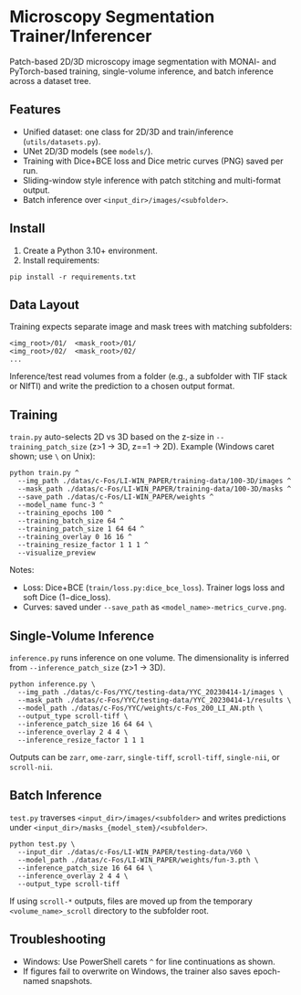 # Microscopy Segmentation Trainer/Inferencer

Patch-based 2D/3D microscopy image segmentation with MONAI- and PyTorch-based
training, single-volume inference, and batch inference across a dataset tree.

## Features

- Unified dataset: one class for 2D/3D and train/inference (`utils/datasets.py`).
- UNet 2D/3D models (see `models/`).
- Training with Dice+BCE loss and Dice metric curves (PNG) saved per run.
- Sliding-window style inference with patch stitching and multi-format output.
- Batch inference over `<input_dir>/images/<subfolder>`.

## Install

1) Create a Python 3.10+ environment.
2) Install requirements:

```
pip install -r requirements.txt
```

## Data Layout

Training expects separate image and mask trees with matching subfolders:

```
<img_root>/01/  <mask_root>/01/
<img_root>/02/  <mask_root>/02/
...
```

Inference/test read volumes from a folder (e.g., a subfolder with TIF stack or
NIfTI) and write the prediction to a chosen output format.

## Training

`train.py` auto-selects 2D vs 3D based on the z-size in `--training_patch_size`
(z>1 → 3D, z==1 → 2D). Example (Windows caret shown; use `\` on Unix):

```
python train.py ^
  --img_path ./datas/c-Fos/LI-WIN_PAPER/training-data/100-3D/images ^
  --mask_path ./datas/c-Fos/LI-WIN_PAPER/training-data/100-3D/masks ^
  --save_path ./datas/c-Fos/LI-WIN_PAPER/weights ^
  --model_name func-3 ^
  --training_epochs 100 ^
  --training_batch_size 64 ^
  --training_patch_size 1 64 64 ^
  --training_overlay 0 16 16 ^
  --training_resize_factor 1 1 1 ^
  --visualize_preview
```

Notes:
- Loss: Dice+BCE (`train/loss.py:dice_bce_loss`). Trainer logs loss and soft Dice (1−dice_loss).
- Curves: saved under `--save_path` as `<model_name>-metrics_curve.png`.

## Single-Volume Inference

`inference.py` runs inference on one volume. The dimensionality is inferred from
`--inference_patch_size` (z>1 → 3D).

```
python inference.py \
  --img_path ./datas/c-Fos/YYC/testing-data/YYC_20230414-1/images \
  --mask_path ./datas/c-Fos/YYC/testing-data/YYC_20230414-1/results \
  --model_path ./datas/c-Fos/YYC/weights/c-Fos_200_LI_AN.pth \
  --output_type scroll-tiff \
  --inference_patch_size 16 64 64 \
  --inference_overlay 2 4 4 \
  --inference_resize_factor 1 1 1
```

Outputs can be `zarr`, `ome-zarr`, `single-tiff`, `scroll-tiff`, `single-nii`, or `scroll-nii`.

## Batch Inference

`test.py` traverses `<input_dir>/images/<subfolder>` and writes predictions
under `<input_dir>/masks_{model_stem}/<subfolder>`.

```
python test.py \
  --input_dir ./datas/c-Fos/LI-WIN_PAPER/testing-data/V60 \
  --model_path ./datas/c-Fos/LI-WIN_PAPER/weights/fun-3.pth \
  --inference_patch_size 16 64 64 \
  --inference_overlay 2 4 4 \
  --output_type scroll-tiff
```

If using `scroll-*` outputs, files are moved up from the temporary
`<volume_name>_scroll` directory to the subfolder root.

## Troubleshooting

- Windows: Use PowerShell carets `^` for line continuations as shown.
- If figures fail to overwrite on Windows, the trainer also saves epoch-named snapshots.

